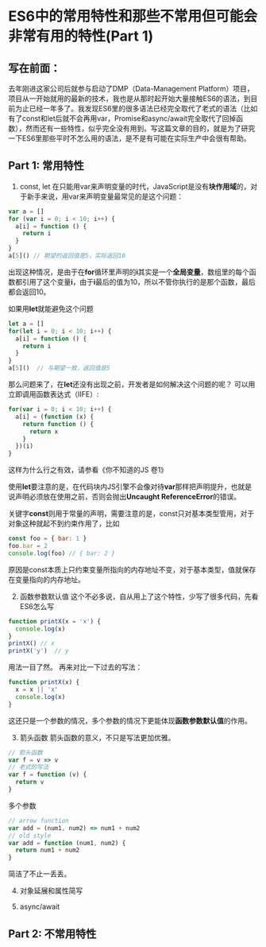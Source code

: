 # ES6中的常用特性和那些不常用但可能会非常有用的特性(Part 1)

## 写在前面：
去年刚进这家公司后就参与启动了DMP（Data-Management Platform）项目，项目从一开始就用的最新的技术，我也是从那时起开始大量接触ES6的语法，到目前为止已经一年多了。我发现ES6里的很多语法已经完全取代了老式的语法（比如有了const和let后就不会再用var，Promise和async/await完全取代了回掉函数），然而还有一些特性，似乎完全没有用到。写这篇文章的目的，就是为了研究一下ES6里那些平时不怎么用的语法，是不是有可能在实际生产中会很有帮助。

## Part 1: 常用特性

1. const, let 
在只能用var来声明变量的时代，JavaScript是没有**块作用域**的，对于新手来说，用var来声明变量最常见的是这个问题：
```javascript
var a = []
for (var i = 0; i < 10; i++) {
  a[i] = function () {
    return i
  }
}
a[5]() // 期望的返回值是5，实际返回10

```
出现这种情况，是由于在**for**循环里声明的**i**其实是一个**全局变量**，数组里的每个函数都引用了这个变量**i**，由于**i**最后的值为10，所以不管你执行的是那个函数，最后都会返回10。 

如果用**let**就能避免这个问题
```javascript
let a = []
for(let i = 0; i < 10; i++) {
  a[i] = function () {
    return i
  }
}
a[5]()  // 与期望一致，返回值是5
```
那么问题来了，在**let**还没有出现之前，开发者是如何解决这个问题的呢？
可以用立即调用函数表达式（IIFE）:
```javascript
for(var i = 0; i < 10; i++) {
  a[i] = (function (x) {
    return function () {
      return x
    }
  })(i)
}
```
这样为什么行之有效，请参看《你不知道的JS 卷1》

使用**let**要注意的是，在代码块内JS引擎不会像对待**var**那样把声明提升，也就是说声明必须放在使用之前，否则会抛出**Uncaught ReferenceError**的错误。



关键字**const**则用于常量的声明，需要注意的是，const只对基本类型管用，对于对象这种就起不到约束作用了，比如
```javascript
const foo = { bar: 1 }
foo.bar = 2
console.log(foo) // { bar: 2 }
```
原因是const本质上只约束变量所指向的内存地址不变，对于基本类型，值就保存在变量指向的内存地址。


2. 函数参数默认值
这个不必多说，自从用上了这个特性，少写了很多代码，先看ES6怎么写
```javascript
function printX(x = 'x') {
  console.log(x)
}
printX() // x
printX('y')  // y
```
用法一目了然。
再来对比一下过去的写法：
```javascript
function printX(x) {
  x = x || 'x'
  console.log(x)
}
```
这还只是一个参数的情况，多个参数的情况下更能体现**函数参数默认值**的作用。

3. 箭头函数
箭头函数的意义，不只是写法更加优雅。
```javascript
// 箭头函数
var f = v => v
// 老式的写法
var f = function (v) {
  return v
}
```
多个参数
```javascript
// arrow function
var add = (num1, num2) => num1 + num2
// old style
var add = function (num1, num2) {
  return num1 + num2
}
```
简洁了不止一丢丢。

4. 对象延展和属性简写 


5. async/await

## Part 2: 不常用特性